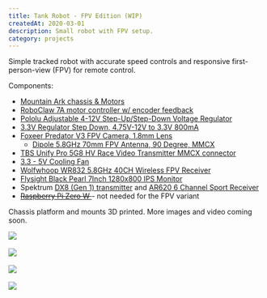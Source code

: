 ```yaml
---
title: Tank Robot - FPV Edition (WIP)
createdAt: 2020-03-01
description: Small robot with FPV setup.
category: projects
---
```


Simple tracked robot with accurate speed controls and responsive first-person-view (FPV) for remote control.

Components:

<ul>
  <li>
    <a href="https://www.amazon.com/MOUNTAIN_ARK-Tracked-Platform-Aluminum-Raspberry/dp/B0746FYXYQ">
      Mountain Ark chassis & Motors
    </a>
  </li>
  <li>
    <a href="https://www.basicmicro.com/Roboclaw-2x7A-Motor-Controller_p_55.html">
      RoboClaw 7A motor controller w/ encoder feedback
    </a>
  </li>
  <li>
    <a href="https://www.pololu.com/product/2572>"> Pololu Adjustable 4-12V Step-Up/Step-Down Voltage Regulator </a>
  </li>
  <li>
    <a href="https://www.amazon.com/gp/product/B01N1I1LXH/">3.3V Regulator Step Down, 4.75V-12V to 3.3V 800mA</a>
  </li>
  <li>
    <a href="https://www.amazon.com/gp/product/B07FMX42VG"> Foxeer Predator V3 FPV Camera, 1.8mm Lens </a>
    <ul>
      <li>
        <a href="https://www.amazon.com/gp/product/B07CJ5S7XP/">
          Dipole 5.8GHz 70mm FPV Antenna, 90 Degree, MMCX
        </a>
      </li>
    </ul>
  </li>
  <li>
    <a href="https://www.amazon.com/gp/product/B07CV8R5WF">
      TBS Unify Pro 5G8 HV Race Video Transmitter MMCX connector
    </a>
  </li>
  <li>
    <a href="https://www.amazon.com/gp/product/B072FW3DDQ/"> 3.3 - 5V Cooling Fan </a>
  </li>
  <li>
    <a href="https://www.amazon.com/gp/product/B01H36AIGY/">Wolfwhoop WR832 5.8GHz 40CH Wireless FPV Receiver</a>
  </li>

  <li>
    <a href="https://www.amazon.com/Flysight-1280x800-Integrated-RC801-Lite/dp/B01CZMSLYW">
      Flysight Black Pearl 7Inch 1280x800 IPS Monitor
    </a>
  </li>
  <li>
    Spektrum
    <a href="https://www.horizonhobby.com/SPM8800">DX8 (Gen 1) transmitter</a>
    and
    <a href="https://www.spektrumrc.com/Products/Default.aspx?ProdID=SPMAR620">AR620 6 Channel Sport Receiver</a>
  </li>
  <li>
    <s>
      <a href="https://www.raspberrypi.org/products/raspberry-pi-zero-w/"> Raspberry Pi Zero W </a>
    </s>
    - not needed for the FPV variant
  </li>
</ul>
<p>Chassis platform and mounts 3D printed. More images and video coming soon.</p>
<div>
  <img class="img-fluid rounded" src="/i/projects/2019/0301-tankrobot-fpv/tank-robot-001.jpg" />
</div>
<br />
<div>
  <img class="img-fluid rounded" src="/i/projects/2019/0301-tankrobot-fpv/tank-robot-002.jpg" />
</div>
<br />
<div>
  <img class="img-fluid rounded" src="/i/projects/2019/0301-tankrobot-fpv/tank-robot-003.jpg" />
</div>
<br />
<div>
  <img class="img-fluid rounded" src="/i/blog/2019/0521-3dprinter-update/fusion-tank-assembly.png" />
</div>
